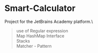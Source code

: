 # Smart-Calculator
Project for the JetBrains Academy platform.\
>use of Regular expression\
>Map HashMap Interface\
>Stacks\
>Matcher - Pattern
